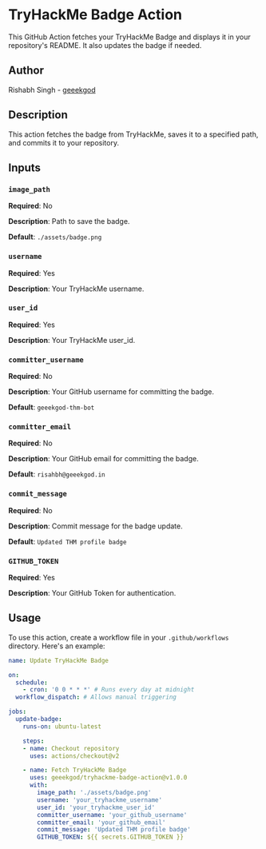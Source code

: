 # TryHackMe Badge Action

This GitHub Action fetches your TryHackMe Badge and displays it in your repository's README. It also updates the badge if needed.

## Author

Rishabh Singh - [geeekgod](https://github.com/geeekgod)

## Description

This action fetches the badge from TryHackMe, saves it to a specified path, and commits it to your repository.

## Inputs

### `image_path`

**Required**: No

**Description**: Path to save the badge.

**Default**: `./assets/badge.png`

### `username`

**Required**: Yes

**Description**: Your TryHackMe username.

### `user_id`

**Required**: Yes

**Description**: Your TryHackMe user_id.

### `committer_username`

**Required**: No

**Description**: Your GitHub username for committing the badge.

**Default**: `geeekgod-thm-bot`

### `committer_email`

**Required**: No

**Description**: Your GitHub email for committing the badge.

**Default**: `risahbh@geeekgod.in`

### `commit_message`

**Required**: No

**Description**: Commit message for the badge update.

**Default**: `Updated THM profile badge`

### `GITHUB_TOKEN`

**Required**: Yes

**Description**: Your GitHub Token for authentication.

## Usage

To use this action, create a workflow file in your `.github/workflows` directory. Here's an example:

```yaml
name: Update TryHackMe Badge

on:
  schedule:
    - cron: '0 0 * * *' # Runs every day at midnight
  workflow_dispatch: # Allows manual triggering

jobs:
  update-badge:
    runs-on: ubuntu-latest

    steps:
    - name: Checkout repository
      uses: actions/checkout@v2

    - name: Fetch TryHackMe Badge
      uses: geeekgod/tryhackme-badge-action@v1.0.0
      with:
        image_path: './assets/badge.png'
        username: 'your_tryhackme_username'
        user_id: 'your_tryhackme_user_id'
        committer_username: 'your_github_username'
        committer_email: 'your_github_email'
        commit_message: 'Updated THM profile badge'
        GITHUB_TOKEN: ${{ secrets.GITHUB_TOKEN }}
